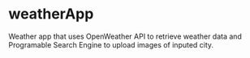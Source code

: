 # weatherApp
Weather app that uses OpenWeather API to retrieve weather data and Programable Search Engine to upload images of inputed city.

